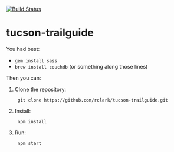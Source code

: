 [![Build Status](https://travis-ci.org/rclark/tucson-trailguide.png)](https://travis-ci.org/rclark/tucson-trailguide)

tucson-trailguide
=================

You had best:
- `gem install sass`
- `brew install couchdb` (or something along those lines)

Then you can:

1. Clone the repository: 

        git clone https://github.com/rclark/tucson-trailguide.git

2. Install:

        npm install

3. Run:

        npm start
